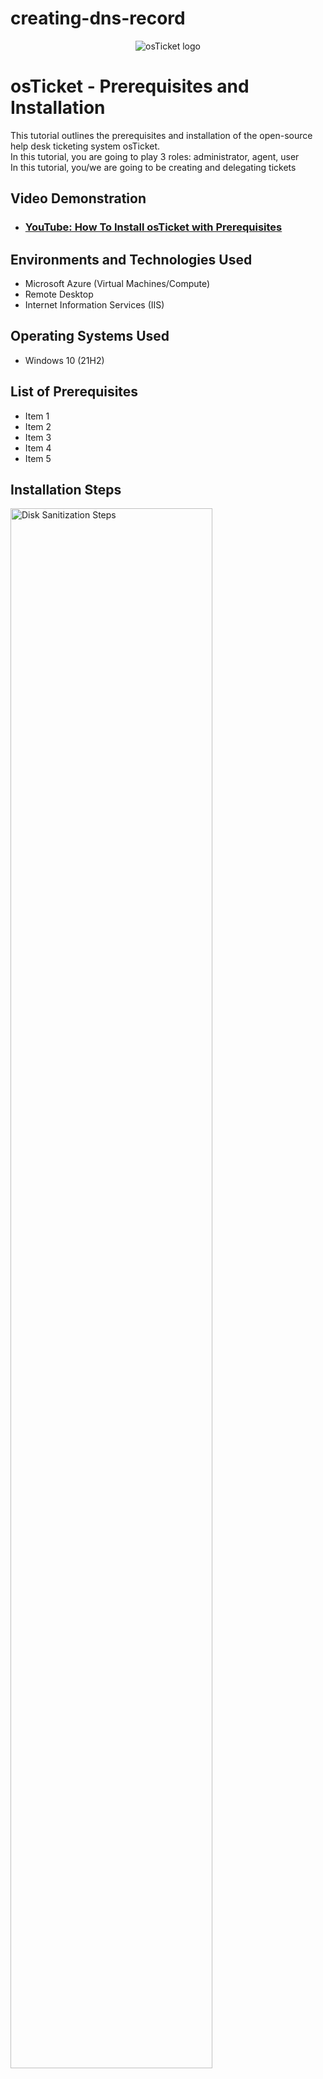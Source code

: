 # creating-dns-record

<p align="center">
<img src="https://i.imgur.com/Clzj7Xs.png" alt="osTicket logo"/>
</p>

<h1>osTicket - Prerequisites and Installation</h1>
This tutorial outlines the prerequisites and installation of the open-source help desk ticketing system osTicket.<br />
In this tutorial, you are going to play 3 roles:  administrator, agent, user <br>
In this tutorial, you/we are going to be creating and delegating tickets <br>

<h2>Video Demonstration</h2>

- ### [YouTube: How To Install osTicket with Prerequisites](https://www.youtube.com)

<h2>Environments and Technologies Used</h2>

- Microsoft Azure (Virtual Machines/Compute)
- Remote Desktop
- Internet Information Services (IIS)

<h2>Operating Systems Used </h2>

- Windows 10</b> (21H2)

<h2>List of Prerequisites</h2>

- Item 1
- Item 2
- Item 3
- Item 4
- Item 5

<h2>Installation Steps</h2>

<p>
<img src="https://i.imgur.com/DJmEXEB.png" height="80%" width="80%" alt="Disk Sanitization Steps"/>
</p>
<p>
<strong> A-Record Exercise </strong><br>
  <em>Basically, log into Client-1 <br>
    ping "mainframe" <br>
    nslookup "mainframe" <br>
    (Both are going to fail because there is no DNS record) <br>
    So, log into DC-1 with your domain admin account (mydomain.com\jane_admin) and create a DNS A-record for "mainframe" <br>
    Have the DNS A-record point to DC-1’s Private IP address <br>
    Log back into Client-1 and ping "mainframe" again. It should work this time. <br></em>
<strong>Simplified Version:</strong>
&nbsp;&nbsp; Log into DC-1 <br>
&nbsp;&nbsp; Create a DNS A-record for "mainframe" <br>
  &nbsp;&nbsp; Server Manager > Tools (near top, to the right of the flag > DNS > Expand DC-1 > Expand Forward Looking Zone > click mydomain.com > right click white space > select New Host (A) > type mainframe > type whatever IP address you want (prof used dc-1's as an example) > click Add Host (don't have to click any of the checkboxes above) > click Done <br>
&nbsp;&nbsp; Log into Client-1 <br>
&nbsp;&nbsp; Ping "mainframe" <br>


<strong> Local DNS Cache Exercise </strong><br>
<em> What is going on here? <br>
Basically, if you change the mainframe's record address, when you ping it, it will still show the old record address until you flush the DNS cache.
To see for yourself:
</em> <br>
&nbsp;&nbsp; Log in to DC-1 and change mainframe’s record address to 8.8.8.8 <br>
&nbsp;&nbsp; Go back to Client-1 and ping “mainframe” again. Observe that it still pings the old address <br>
&nbsp;&nbsp; Observe the local dns cache (ipconfig /displaydns) <br>
<strong>How to flush the DNS cache </strong><br>
&nbsp;&nbsp; Flush the DNS cache **(ipconfig /flushdns)**. <br>
&nbsp;&nbsp; Ping “mainframe” again. The new record address should show up <br>

<strong> CNAME Record Exercise </strong><br>
<em> What is going on here? <br>

</em>
Go back to DC-1 and create a CNAME record that points the host “search” to “www.google.com” <br>
<strong>To create a CNAME record</strong><br>
&nbsp;&nbsp; DNS manager > Right click + select New Alias (literally says CNAME) > Literally type search in first box and www.google.com in second box (literally sooooooo easy 😩) > Do I need to check box? Nope > Click ok <br>
Switch to Client-1 <br>
&nbsp;&nbsp; Ping “search” <br>
&nbsp;&nbsp; Nslookup “search” <br>
<strong>To see if it works:</strong><br>
&nbsp;&nbsp; Cmd > ping search > ipconfig /displaydns 
<br>
<strong>What you should see</strong><br>
<em>Insert screenshot </em>
<br>
<strong>NOTE:</strong>if above steps don't work, try flushing the cache first (ipconfig /flushdns) and then repeat. <br>

<strong> Finish </strong>
















<strong> A-Record Exercise </strong><br>
Connect/log into DC-1 as your domain admin account (mydomain.com\jane_admin) <br>
Connect/log into Client-1 as an admin (mydomain\jane_admin) <br>
From Client-1 try to ping “mainframe” notice that it fails <br>
Nslookup “mainframe” notice that it fails (no DNS record) <br>
Create a DNS A-record on DC-1 for “mainframe” and have it point to DC-1’s Private IP address <br>
Go back to Client-1 and try to ping it. Observe that it works <br>

<strong> Local DNS Cache Exercise </strong><br>
Go back to DC-1 and change mainframe’s record address to 8.8.8.8 <br>
Go back to Client-1 and ping “mainframe” again. Observe that it still pings the old address <br>
Observe the local dns cache (ipconfig /displaydns) <br>
Flush the DNS cache (ipconfig /flushdns). Observe that the cache is empty <br>
Attempt to ping “mainframe” again. Observe the address of the new record is showing up <br>

<strong> CNAME Record Exercise </strong><br>
Go back to DC-1 and create a CNAME record that points the host “search” to “www.google.com” <br>
Go back to Client-1 and attempt to ping “search”, observe the results of the CNAME record <br>
On Client-1, nslookup “search”, observe the results of the CNAME record <br>
Extra steps  (basically checking to see if everything works) <br>
&nbsp;&nbsp; Cmd > <br>
ping search > <br>
ipconfig /displaydns <br>
[Should see: <br>
search <br>
Record name: search mydomain.com <br>
Record name: www.google.com] <br>

ALSO: if above steps don't work, trying flushing the cache first (ipconfig /flushdns) and then repeat. <br>

If you type search mydomain.com into Microsoft Edge, it'll try to take you to Google (but it'll show error because certificates don't match, still we forced it to acknowledge search as google. Main thing is the cmd part).<br>

<strong> Finish </strong>

Essential Steps:
Create a DNS A-record (5) <br>
&nbsp;&nbsp; Server Manager > Tools (near top, to the right of the flag > DNS > Expand DC-1 > Expand Forward Looking Zone > click mydomain.com > right click white space > select New Host (A) > type mainframe > type whatever IP address you want (prof used dc-1's as an example) > click Add Host (don't have to click any of the checkboxes above) > click Done <br>
Change mainframe record address to 8.8.8.8 (7) <br>
Flush the DNS cache (10) <br>
Create CNAME record (12) <br>
&nbsp;&nbsp; DNS manager (to get here, follow same steps as step 5) > Right click + select New Alias (literally says CNAME) > Literally type search in first box and www.google.com in second box (literally sooooooo easy 😩) > Do I need to check box? Nope > Click ok <br>
Recognize the pattern of above steps? <br>

Actually… <br>

You can combine steps 5, 7, and 12 all in one. So really it COULD look like: <br>

Create a DNS A-record (name it mainframe, put the IP address as 8.8.8.8, click ok) and then create a CNAME record (search, www.google.com) <br>
Go to cmd (run as admin, still in DC-1), type (in order): <br>
ipconfig /flushdns, <br>
ping search <br>
nslookup search <br>
ipconfig /displaydns <br>

</p>
<br />
<p>

</p>
<p>

</p>


<p>
<img src="https://i.imgur.com/DJmEXEB.png" height="80%" width="80%" alt="Disk Sanitization Steps"/>
</p>
<p>
Lorem ipsum dolor sit amet, consectetur adipiscing elit, sed do eiusmod tempor incididunt ut labore et dolore magna aliqua. Ut enim ad minim veniam, quis nostrud exercitation ullamco laboris nisi ut aliquip ex ea commodo consequat. Duis aute irure dolor in reprehenderit in voluptate velit esse cillum dolore eu fugiat nulla pariatur.
</p>
<br />

<p>
<img src="https://i.imgur.com/DJmEXEB.png" height="80%" width="80%" alt="Disk Sanitization Steps"/>
</p>
<p>
Lorem ipsum dolor sit amet, consectetur adipiscing elit, sed do eiusmod tempor incididunt ut labore et dolore magna aliqua. Ut enim ad minim veniam, quis nostrud exercitation ullamco laboris nisi ut aliquip ex ea commodo consequat. Duis aute irure dolor in reprehenderit in voluptate velit esse cillum dolore eu fugiat nulla pariatur.
</p>
<br />
